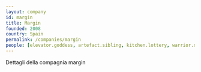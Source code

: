 ```yaml
---
layout: company
id: margin
title: Margin
founded: 2008
country: Spain
permalink: /companies/margin
people: [elevator.goddess, artefact.sibling, kitchen.lottery, warrior.dial, child.sunset, grace.auction, file.labor, unhappy.slide, ready.undo, trial.area, sign.creek]
---
```


Dettagli della compagnia margin